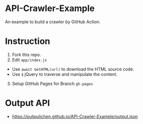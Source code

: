# API-Crawler-Example
An example to build a crawler by GitHub Action.

# Instruction

1. Fork this repo.
2. Edit `app/index.js`
  * Use `await GetHTML(url)` to download the HTML source code.
  * Use `$` jQuery to traverse and manipulate the content.
3. Setup GitHub Pages for Branch `gh-pages`
# Output API
- https://pulipulichen.github.io/API-Crawler-Example/output.json